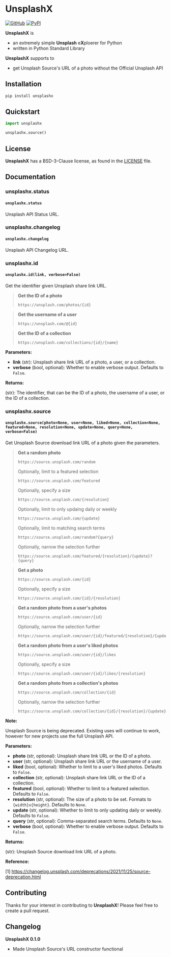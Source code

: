 # UnsplashX

[![GitHub][github_badge]][github_link] [![PyPI][pypi_badge]][pypi_link]

**UnsplashX** is 

* an extremely simple **Unsplash** e**X**ploerer for Python
* written in Python Standard Library

**UnsplashX** supports to

* get Unsplash Source's URL of a photo without the Official Unsplash API




## Installation

```bash
pip install unsplashx
```



## Quickstart

```python
import unsplashx

unsplashx.source()
```



## License

**UnsplashX** has a BSD-3-Clause license, as found in the [LICENSE](https://github.com/imyizhang/unsplashx/blob/main/LICENSE) file.



## Documentation

### unsplashx.status

#### `unsplashx.status`

Unsplash API Status URL.



### unsplashx.changelog

#### `unsplashx.changelog`

Unsplash API Changelog URL.



### unsplashx.id

#### `unsplashx.id(link, verbose=False)`

Get the identifier given Unsplash share link URL.

> **Get the ID of a photo**
> ```
> https://unsplash.com/photos/{id}
> ```

> **Get the username of a user**
> ```
> https://unsplash.com/@{id}
> ```

> **Get the ID of a collection**
> ```
> https://unsplash.com/collections/{id}/{name}
> ```

**Parameters:**

* **link** (str): Unsplash share link URL of a photo, a user, or a collection. 
* **verbose** (bool, optional): Whether to enable verbose output. Defaults to `False`.

**Returns:**

(str): The identifier, that can be the ID of a photo, the username of a user, or the ID of a collection.



### unsplashx.source

#### `unsplashx.source(photo=None, user=None, liked=None, collection=None, featured=None, resolution=None, update=None, query=None, verbose=False)`

Get Unsplash Source download link URL of a photo given the parameters.

> **Get a random photo**
> ```
> https://source.unsplash.com/random
> ```
> Optionally, limit to a featured selection
> ```
> https://source.unsplash.com/featured
> ```
> Optionally, specify a size
> ```
> https://source.unsplash.com/{resolution}
> ```
> Optionally, limit to only updaing daily or weekly
> ```
> https://source.unsplash.com/{update}
> ```
> Optionally, limit to matching search terms
> ```
> https://source.unsplash.com/random?{query}
> ```
> Optionally, narrow the selection further
> ```
> https://source.unsplash.com/featured/{resolution}/{update}?{query}
> ```

> **Get a photo**
> ```
> https://source.unsplash.com/{id}
> ```
> Optionally, specify a size
> ```
> https://source.unsplash.com/{id}/{resolution}
> ```

> **Get a random photo from a user's photos**
> ```
> https://source.unsplash.com/user/{id}
> ```
> Optionally, narrow the selection further
> ```
> https://source.unsplash.com/user/{id}/featured/{resolution}/{update}
> ```

> **Get a random photo from a user's liked photos**
> ```
> https://source.unsplash.com/user/{id}/likes
> ```
> Optionally, specify a size
> ```
> https://source.unsplash.com/user/{id}/likes/{resolution}
> ```

> **Get a random photo from a collection's photos**
> ```
> https://source.unsplash.com/collection/{id}
> ```
> Optionally, narrow the selection further
> ```
> https://source.unsplash.com/collection/{id}/{resolution}/{update}
> ```

**Note:**

Unsplash Source is being deprecated. Existing uses will continue to work, however for new projects use the full Unsplash API.

**Parameters:**

* **photo** (str, optional): Unsplash share link URL or the ID of a photo.
* **user** (str, optional): Unsplash share link URL or the username of a user.
* **liked** (bool, optional): Whether to limit to a user's liked photos. Defaults to `False`.
* **collection** (str, optional): Unsplash share link URL or the ID of a collection.
* **featured** (bool, optional): Whether to limit to a featured selection. Defaults to `False`.
* **resolution** (str, optional): The size of a photo to be set. Formats to `{width}x{height}`. Defaults to `None`. 
* **update** (str, optional): Whether to limit to only updating daily or weekly. Defaults to `False`.
* **query** (str, optional): Comma-separated search terms. Defaults to `None`.
* **verbose** (bool, optional): Whether to enable verbose output. Defaults to `False`.

**Returns:**

(str): Unsplash Source download link URL of a photo.

**Reference:**

[1] https://changelog.unsplash.com/deprecations/2021/11/25/source-deprecation.html



## Contributing

Thanks for your interest in contributing to **UnsplashX**! Please feel free to create a pull request.



## Changelog

**UnsplashX 0.1.0**

* Made Unsplash Source's URL constructor functional





[github_badge]: https://badgen.net/badge/icon/GitHub?icon=github&color=black&label
[github_link]: https://github.com/imyizhang/unsplashx

[pypi_badge]: https://badgen.net/pypi/v/unsplashx?icon=pypi&color=black&label
[pypi_link]: https://www.pypi.org/project/unsplashx